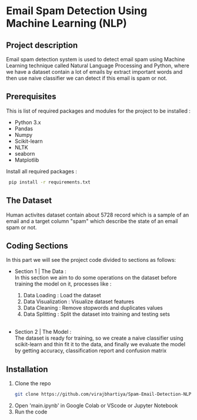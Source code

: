 # Email Spam Detection Using Machine Learning (NLP)

<!-- PROJECT DESCRIPTION -->

## Project description

Email spam detection system is used to detect email spam using Machine Learning technique called Natural Language Processing and Python, where we have a dataset contain a lot of emails by extract important words and then use naive classifier we can detect if this email is spam or not.

<!-- PREREQUISTIES -->

## Prerequisites

This is list of required packages and modules for the project to be installed :

- Python 3.x
- Pandas
- Numpy
- Scikit-learn
- NLTK
- seaborn
- Matplotlib

Install all required packages :

```sh
 pip install -r requirements.txt
```

<!-- THE DATASET -->

## The Dataset

Human activites dataset contain about 5728 record which is a sample of an email
and a target column "spam" which describe the state of an email spam or not.

<!-- CODING SECTIONS -->

## Coding Sections

In this part we will see the project code divided to sections as follows:
<br>

- Section 1 | The Data :<br>
  In this section we aim to do some operations on the dataset before training the model on it,
  processes like :

  1. Data Loading : Load the dataset
  2. Data Visualization : Visualize dataset features
  3. Data Cleaning : Remove stopwords and duplicates values
  4. Data Splitting : Split the dataset into training and testing sets<br><br>

- Section 2 | The Model :<br>
  The dataset is ready for training, so we create a naive classifier using scikit-learn and thin fit it to the data, and finally we evaluate the model by getting accuracy, classification report and confusion matrix<br>

<!-- INSTALLATION -->

## Installation

1. Clone the repo
   ```sh
   git clone https://github.com/virajbhartiya/Spam-Email-Detection-NLP.git
   ```
2. Open 'main.ipynb' in Google Colab or VScode or Jupyter Notebook
3. Run the code
